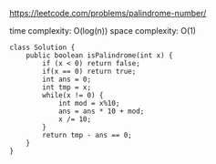 https://leetcode.com/problems/palindrome-number/

time complexity: O(log(n))
space complexity: O(1)
```
class Solution {
    public boolean isPalindrome(int x) {
        if (x < 0) return false;
        if(x == 0) return true;
        int ans = 0;
        int tmp = x;
        while(x != 0) {
            int mod = x%10;
            ans = ans * 10 + mod;
            x /= 10;
        }
        return tmp - ans == 0; 
    }
}
```